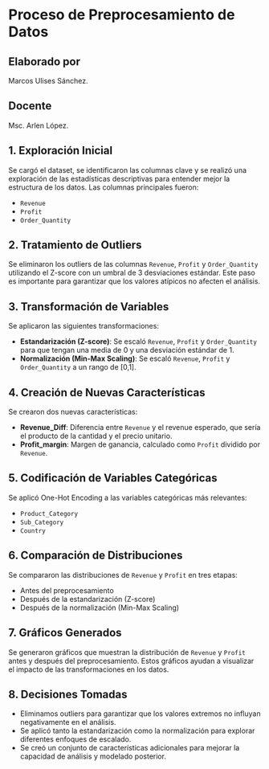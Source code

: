 # Proceso de Preprocesamiento de Datos
## Elaborado por
Marcos Ulises Sánchez.
## Docente
Msc. Arlen López.

## 1. Exploración Inicial
Se cargó el dataset, se identificaron las columnas clave y se realizó una exploración de las estadísticas descriptivas para entender mejor la estructura de los datos. Las columnas principales fueron:
- `Revenue`
- `Profit`
- `Order_Quantity`

## 2. Tratamiento de Outliers
Se eliminaron los outliers de las columnas `Revenue`, `Profit` y `Order_Quantity` utilizando el Z-score con un umbral de 3 desviaciones estándar. Este paso es importante para garantizar que los valores atípicos no afecten el análisis.

## 3. Transformación de Variables
Se aplicaron las siguientes transformaciones:
- **Estandarización (Z-score)**: Se escaló `Revenue`, `Profit` y `Order_Quantity` para que tengan una media de 0 y una desviación estándar de 1.
- **Normalización (Min-Max Scaling)**: Se escaló `Revenue`, `Profit` y `Order_Quantity` a un rango de [0,1].

## 4. Creación de Nuevas Características
Se crearon dos nuevas características:
- **Revenue_Diff**: Diferencia entre `Revenue` y el revenue esperado, que sería el producto de la cantidad y el precio unitario.
- **Profit_margin**: Margen de ganancia, calculado como `Profit` dividido por `Revenue`.

## 5. Codificación de Variables Categóricas
Se aplicó One-Hot Encoding a las variables categóricas más relevantes:
- `Product_Category`
- `Sub_Category`
- `Country`

## 6. Comparación de Distribuciones
Se compararon las distribuciones de `Revenue` y `Profit` en tres etapas:
- Antes del preprocesamiento
- Después de la estandarización (Z-score)
- Después de la normalización (Min-Max Scaling)

## 7. Gráficos Generados
Se generaron gráficos que muestran la distribución de `Revenue` y `Profit` antes y después del preprocesamiento. Estos gráficos ayudan a visualizar el impacto de las transformaciones en los datos.

## 8. Decisiones Tomadas
- Eliminamos outliers para garantizar que los valores extremos no influyan negativamente en el análisis.
- Se aplicó tanto la estandarización como la normalización para explorar diferentes enfoques de escalado.
- Se creó un conjunto de características adicionales para mejorar la capacidad de análisis y modelado posterior.

